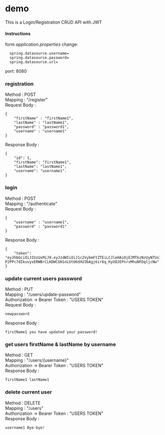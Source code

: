 # demo
This is a Login/Registration CRUD API with JWT

#### Instructions

form *application.properties* change:  
```
  spring.datasource.username=  
  spring.datasource.password=
  spring.datasource.url=  
```

port: 8080

### registration
Method : POST  
Mapping : "/register"  
Request Body :  
```
{  
    "firstName" : "firstName1",  
    "lastName" : "lastName1",  
    "password" : "password1",  
    "username" : "username1"  
}
```

Response Body :  
```
{
    "id": 1,  
    "firstName": "firstName1",  
    "lastName": "lastName1",  
    "username": "username1". 
}
```

### login
Method : POST  
Mapping : "/authenticate"  
Request Body :  
```
{
    "username" : "username1",  
    "password" : "password1"  
}
```  

Response Body :  
```
{
    "token": "eyJhbGciOiJIUzUxMiJ9.eyJzdWIiOiJ1c2VybmFtZTEiLCJleHAiOjE2MTkzNzUyNTUsImlhdCI6MTYxOTM1NzI1NX0.RlCnD1yHS8fU4mjK-P2PPc7dIkuvyxERWBrCLKDWCGH1nLUtU6dXU3bAgj6ir6q_KyUOJEPnrvMhuNFDqljcNw"
}
```

### update current users password 
Method : PUT  
Mapping : "/users/update-password"  
Authorization -> Bearer Token : "USERS TOKEN"  
Request Body :  
```
newpassword
```  
Response Body :  
```
firstName1 you have updated your password!
```


### get users firstName & lastName by username
Method : GET  
Mapping : "/users/{username}"  
Authorization -> Bearer Token : "USERS TOKEN"  
Response Body :  
```
firstName1 lastName1
```


### delete current user
Method : DELETE  
Mapping : "/users"  
Authorization -> Bearer Token : "USERS TOKEN"  
Response Body :  
```
username1 Bye-bye!
```


